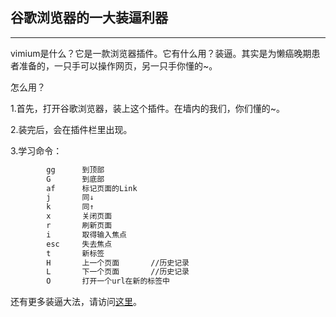 ## 谷歌浏览器的一大装逼利器
---

vimium是什么？它是一款浏览器插件。它有什么用？装逼。其实是为懒癌晚期患者准备的，一只手可以操作网页，另一只手你懂的~。

怎么用？

1.首先，打开谷歌浏览器，装上这个插件。在墙内的我们，你们懂的~。

2.装完后，会在插件栏里出现。

3.学习命令：

```bash
        gg      到顶部
        G       到底部
        af      标记页面的Link
        j       同↓
        k       同↑
        x       关闭页面
        r       刷新页面
        i       取得输入焦点
        esc     失去焦点
        t       新标签
        H       上一个页面       //历史记录
        L       下一个页面       //历史记录
        O       打开一个url在新的标签中
```


还有更多装逼大法，请访问[这里](http://www.jianshu.com/p/5b627a24f7aa)。